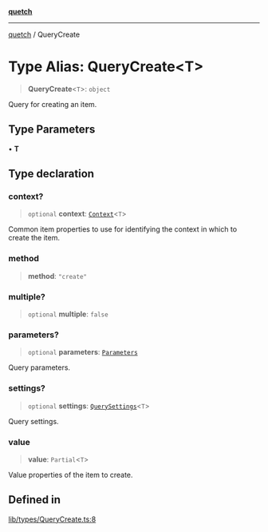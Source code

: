 [**quetch**](../README.md)

***

[quetch](../README.md) / QueryCreate

# Type Alias: QueryCreate\<T\>

> **QueryCreate**\<`T`\>: `object`

Query for creating an item.

## Type Parameters

• **T**

## Type declaration

### context?

> `optional` **context**: [`Context`](Context.md)\<`T`\>

Common item properties to use for identifying the context in which to create the item.

### method

> **method**: `"create"`

### multiple?

> `optional` **multiple**: `false`

### parameters?

> `optional` **parameters**: [`Parameters`](Parameters.md)

Query parameters.

### settings?

> `optional` **settings**: [`QuerySettings`](QuerySettings.md)\<`T`\>

Query settings.

### value

> **value**: `Partial`\<`T`\>

Value properties of the item to create.

## Defined in

[lib/types/QueryCreate.ts:8](https://github.com/nevoland/quetch/blob/db84578eb5eba15d3388a1c2cfad7cc80fe9fbe6/lib/types/QueryCreate.ts#L8)
